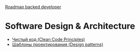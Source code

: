 [Roadmap backed developer](/README.md)

# Software Design & Architecture

- [Чистый код (Clean Code Principles)](/docs/SoftwareDesign&Architecture/CleanCode/CleanCode.md)
- [Шаблоны проектирования (Design patterns)](/docs/DesignPatterns/DesignPatterns.md)
